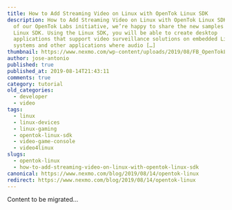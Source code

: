 ```yaml
---
title: How to Add Streaming Video on Linux with OpenTok Linux SDK
description: How to Add Streaming Video on Linux with OpenTok Linux SDK As part
  of our OpenTok Labs initiative, we’re happy to share the new samples of our
  Linux SDK. Using the Linux SDK, you will be able to create desktop
  applications that support video surveillance solutions on embedded Linux
  systems and other applications where audio […]
thumbnail: https://www.nexmo.com/wp-content/uploads/2019/08/FB_OpenTokLinux.png
author: jose-antonio
published: true
published_at: 2019-08-14T21:43:11
comments: true
category: tutorial
old_categories:
  - developer
  - video
tags:
  - linux
  - linux-devices
  - linux-gaming
  - opentok-linux-sdk
  - video-game-console
  - video4linux
slugs:
  - opentok-linux
  - how-to-add-streaming-video-on-linux-with-opentok-linux-sdk
canonical: https://www.nexmo.com/blog/2019/08/14/opentok-linux
redirect: https://www.nexmo.com/blog/2019/08/14/opentok-linux
---
```

Content to be migrated...